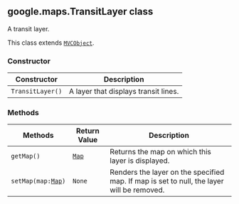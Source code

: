 <h2 id="TransitLayer">
google.maps.TransitLayer
class
</h2><p>A transit layer.</p><p>This class extends
<code><a href="#MVCObject">MVCObject</a></code>.
</p><h3>Constructor</h3><table summary="class TransitLayer - Constructor" width="100%">
<thead>
<tr><th>Constructor</th>
<th>Description</th>
</tr></thead>
<tbody>
<tr>
<td><code>TransitLayer()</code></td>
<td>A layer that displays transit lines.</td>
</tr>
</tbody>
</table><h3>Methods</h3><table summary="class TransitLayer - Methods" width="100%">
<thead>
<tr><th>Methods</th>
<th>Return Value</th>
<th>Description</th>
</tr></thead>
<tbody>
<tr>
<td><code>getMap()</code></td>
<td><code><a href="#Map">Map</a></code></td>
<td>Returns the map on which this layer is displayed.</td>
</tr>
<tr>
<td><code>setMap(map:<a href="#Map">Map</a>)</code></td>
<td><code>None</code></td>
<td>Renders the layer on the specified map. If map is set to null, the layer will be removed.</td>
</tr>
</tbody>
</table>